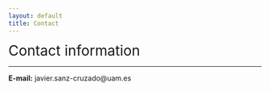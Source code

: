 ```yaml
---
layout: default
title: Contact
---
```


<div class="publications-div">
<div style="align: left; font-size:28px">Contact information</div>
<hr class="solid">


<div class="mdc-card">
  <div class="mdc-card__primary-action" tabindex="0">
    <b>E-mail:</b> javier.sanz-cruzado@uam.es
  </div>
  <!-- ... content ... -->
</div>
</div>